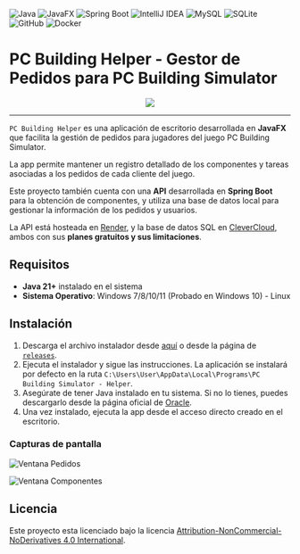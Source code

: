 ![Java](https://img.shields.io/badge/Java-%23ED8B00.svg?logo=openjdk&logoColor=white) ![JavaFX](https://img.shields.io/badge/JavaFX-%237D05BD.svg?logo=openjdk&logoColor=white) ![Spring Boot](https://img.shields.io/badge/Spring%20Boot-6DB33F?logo=springboot&logoColor=fff) ![IntelliJ IDEA](https://img.shields.io/badge/IntelliJIDEA-000000.svg?logo=intellij-idea&logoColor=white) ![MySQL](https://img.shields.io/badge/MySQL-4479A1?logo=mysql&logoColor=fff) ![SQLite](https://img.shields.io/badge/SQLite-%2307405e.svg?logo=sqlite&logoColor=white) ![GitHub](https://img.shields.io/badge/GitHub-%23121011.svg?logo=github&logoColor=white) ![Docker](https://img.shields.io/badge/Docker-2496ED?logo=docker&logoColor=fff)

# PC Building Helper - Gestor de Pedidos para PC Building Simulator

<div align="center">
    <img src="https://github.com/user-attachments/assets/fc2afb4d-f239-4c08-bb64-19587d316efe"></img>
</div>

---

`PC Building Helper` es una aplicación de escritorio desarrollada en **JavaFX** que facilita la gestión de pedidos para jugadores del juego PC Building Simulator.

La app permite mantener un registro detallado de los componentes y tareas asociadas a los pedidos de cada cliente del juego.

Este proyecto también cuenta con una **API** desarrollada en **Spring Boot** para la obtención de componentes, y utiliza una base de datos local para gestionar la información de los pedidos y usuarios.

La API está hosteada en [Render](www.render.com), y la base de datos SQL en [CleverCloud](https://www.clever-cloud.com/), ambos con sus **planes gratuitos y sus limitaciones**.

## Requisitos

- **Java 21+** instalado en el sistema
- **Sistema Operativo**: Windows 7/8/10/11 (Probado en Windows 10) - Linux

## Instalación

1. Descarga el archivo instalador desde [aquí](https://github.com/Proyecto-Helper-PC-Building-Simulator/app_javafx/releases/download/v1.0.0/pc-building-helper-installer.exe) o desde la página de [`releases`](https://github.com/Proyecto-Helper-PC-Building-Simulator/app_javafx/releases).
2. Ejecuta el instalador y sigue las instrucciones. La aplicación se instalará por defecto en la ruta `C:\Users\User\AppData\Local\Programs\PC Building Simulator - Helper`.
3. Asegúrate de tener Java instalado en tu sistema. Si no lo tienes, puedes descargarlo desde la página oficial de [Oracle](https://www.oracle.com/java/technologies/downloads/#jdk21).
4. Una vez instalado, ejecuta la app desde el acceso directo creado en el escritorio.

### Capturas de pantalla

![Ventana Pedidos](https://github.com/user-attachments/assets/e5357220-486e-4bb3-842d-6dc78f7d3f2f)

![Ventana Componentes](https://github.com/user-attachments/assets/3bdf7bc5-a333-45a2-9272-342ea400c037)

## Licencia

Este proyecto esta licenciado bajo la licencia [Attribution-NonCommercial-NoDerivatives 4.0 International](https://creativecommons.org/licenses/by-nc-nd/4.0/).
